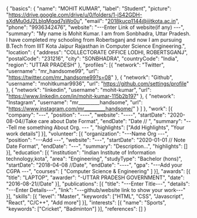 {
	"basics": {
		"name": "MOHIT KUMAR",
		"label": "Student",
		"picture": "https://drive.google.com/drive/u/0/folders/1-jS42GDH-sXdMu0dJ2LbIqMgqd7sWo0u",
		"email": "2018kucp1144@iiitkota.ac.in",
		"phone": "9936342476",
		"website": "---Enter Link of website(if any) ---",
		"summary": "My name is Mohit Kumar. I am from Sonbhadra, Uttar Pradesh. I have completed my schooling from Robertsganj and now I am pursuing B.Tech from IIIT Kota Jaipur Rajasthan in Computer Science Engineering.",
		"location": {
			"address": "COLLECTORATE OFFICE LODHI, ROBERTSGANJ",
			"postalCode": "231216",
			"city": "SONBHADRA",
			"countryCode": "India",
			"region": "UTTAR PRADESH"
		},
		"profiles": [{
				"network": "Twitter",
				"username": "mr_handsome99",
				"url": "https://twitter.com/mr_handsome99?s=08"
			},
			{
				"network": "Github",
				"username": "mohitkumar9936",
				"url": "https://github.com/settings/profile"
			},
			{
				"network": "linkedin",
				"username": "mohit-kumar",
				"url": "https://www.linkedin.com/in/mohit-kumar-115b2b197"
			},
			{
				"network": "Instagram",
				"username": "mr_________handsome",
				"url": "https://www.instagram.com/mr_________handsome/"
			}
		]
	},
	"work": [{
		"company": "---",
		"position": "----",
		"website": "----",
		"startDate": "2020-08-04//Take care about Date Format",
		"endDate": "Date // ",
		"summary": "---Tell me something About Org. --- ",
		"highlights": ["Add Highlights", "Your work details"]
	}],
	"volunteer": [{
		"organization": "---Name Org ---",
		"position": "---Add ---",
		"website": "---",
		"startDate": "2020-01-01 // Note Date Format",
		"endDate": "---",
		"summary": "Description...",
		"highlights": []
	}],
	"education": [{
		"institution": "Indian Institute of Information technology,kota",
		"area": "Engineering",
		"studyType": "Bachelor (hons)",
		"startDate": "2018-04-08 //Date",
		"endDate": "----",
		"gpa": "---Add your CGPA ---",
		"courses": [
			"Computer Science & Engineering"
		]
	}],
	"awards": [{
		"title": "LAPTOP",
		"awarder": "-UTTAR PRADESH GOVERNMENT",
		"date": "2016-08-21//Date"
	}],
	"publications": [{
		"title": "---Enter Title---",
		"details": "---Enter Details---",
		"link": "---github/website link to show your work---"
	}],
	"skills": [{
		"level": "Master",
		"keywords": ["HTML", "CSS", "Javascript", "React", "C/C++", "Add more"]
	}],
	"interests": [{
		"name": "Sports",
		"keywords": ["Cricket", "Badminton"]
	}],
	"references": []
}
